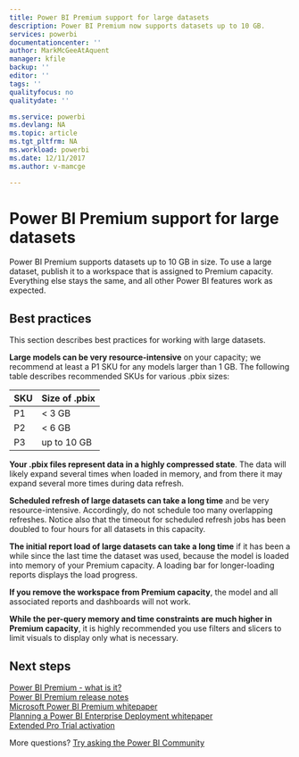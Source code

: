 ```yaml
---
title: Power BI Premium support for large datasets
description: Power BI Premium now supports datasets up to 10 GB.
services: powerbi
documentationcenter: ''
author: MarkMcGeeAtAquent
manager: kfile
backup: ''
editor: ''
tags: ''
qualityfocus: no
qualitydate: ''

ms.service: powerbi
ms.devlang: NA
ms.topic: article
ms.tgt_pltfrm: NA
ms.workload: powerbi
ms.date: 12/11/2017
ms.author: v-mamcge

---
```


# Power BI Premium support for large datasets

Power BI Premium supports datasets up to 10 GB in size. To use a large dataset, publish it to a workspace that is assigned to Premium capacity. Everything else stays the same, and all other Power BI features work as expected.
 
## Best practices

This section describes best practices for working with large datasets.

**Large models can be very resource-intensive** on your capacity; we recommend at least a P1 SKU for any models larger than 1 GB. The following table describes recommended SKUs for various .pbix sizes:


   |SKU  |Size of .pbix   |
   |---------|---------|
   |P1    | < 3 GB        |
   |P2    | < 6 GB        |
   |P3    | up to 10 GB   |



**Your .pbix files represent data in a highly compressed state**. The data will likely expand several times when loaded in memory, and from there it may expand several more times during data refresh.

**Scheduled refresh of large datasets can take a long time** and be very resource-intensive. Accordingly, do not schedule too many overlapping refreshes. Notice also that the timeout for scheduled refresh jobs has been doubled to four hours for all datasets in this capacity.

**The initial report load of large datasets can take a long time** if it has been a while since the last time the dataset was used, because the model is loaded into memory of your Premium capacity. A loading bar for longer-loading reports displays the load progress.

**If you remove the workspace from Premium capacity**, the model and all associated reports and dashboards will not work.

**While the per-query memory and time constraints are much higher in Premium capacity**, it is highly recommended you use filters and slicers to limit visuals to display only what is necessary.

## Next steps
[Power BI Premium - what is it?](service-premium.md)  
[Power BI Premium release notes](service-premium-release-notes.md)  
[Microsoft Power BI Premium whitepaper](https://aka.ms/pbipremiumwhitepaper)  
[Planning a Power BI Enterprise Deployment whitepaper](https://aka.ms/pbienterprisedeploy)  
[Extended Pro Trial activation](service-extended-pro-trial.md)  

More questions? [Try asking the Power BI Community](https://community.powerbi.com/)
